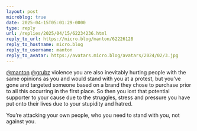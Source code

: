 ```yaml
---
layout: post
microblog: true
date: 2025-04-15T05:01:29-0000
type: reply
url: /replies/2025/04/15/62234236.html
reply_to_url: https://micro.blog/manton/62226128
reply_to_hostname: micro.blog
reply_to_username: manton
reply_to_avatar: https://avatars.micro.blog/avatars/2024/02/3.jpg
---
```

<p><a href="https://micro.blog/manton">@manton</a> <a href="https://micro.blog/grubz">@grubz</a>  violence you are also inevitably hurting people with the same opinions as you and would stand with you at a protest, but you’ve gone and targeted someone based on a brand they chose to purchase prior to all this occurring in the first place. So then you lost that potential supporter to your cause due to the struggles, stress and pressure you have put onto their lives due to your stupidity and hatred.</p>
<p>You’re attacking your own people, who you need to stand with you, not against you.</p>
